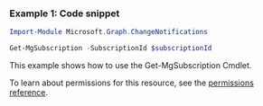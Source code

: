 ### Example 1: Code snippet

```powershellImport-Module Microsoft.Graph.ChangeNotifications

Get-MgSubscription -SubscriptionId $subscriptionId
```
This example shows how to use the Get-MgSubscription Cmdlet.
To learn about permissions for this resource, see the [permissions reference](/graph/permissions-reference).

